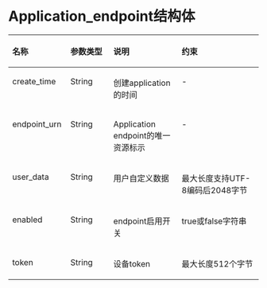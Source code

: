 # Application\_endpoint结构体<a name="ZH-CN_TOPIC_0118716353"></a>

<a name="table219819244718"></a>
<table><thead align="left"><tr id="row1526011204718"><th class="cellrowborder" valign="top" width="23.232323232323235%" id="mcps1.1.5.1.1"><p id="p182602274711"><a name="p182602274711"></a><a name="p182602274711"></a>名称</p>
</th>
<th class="cellrowborder" valign="top" width="17.171717171717173%" id="mcps1.1.5.1.2"><p id="p19260192154719"><a name="p19260192154719"></a><a name="p19260192154719"></a>参数类型</p>
</th>
<th class="cellrowborder" valign="top" width="27.272727272727277%" id="mcps1.1.5.1.3"><p id="p126017204718"><a name="p126017204718"></a><a name="p126017204718"></a>说明</p>
</th>
<th class="cellrowborder" valign="top" width="32.323232323232325%" id="mcps1.1.5.1.4"><p id="p16260132194713"><a name="p16260132194713"></a><a name="p16260132194713"></a>约束</p>
</th>
</tr>
</thead>
<tbody><tr id="row15260132164715"><td class="cellrowborder" valign="top" width="23.232323232323235%" headers="mcps1.1.5.1.1 "><p id="p326014254720"><a name="p326014254720"></a><a name="p326014254720"></a>create_time</p>
</td>
<td class="cellrowborder" valign="top" width="17.171717171717173%" headers="mcps1.1.5.1.2 "><p id="p426010254715"><a name="p426010254715"></a><a name="p426010254715"></a>String</p>
</td>
<td class="cellrowborder" valign="top" width="27.272727272727277%" headers="mcps1.1.5.1.3 "><p id="p1926072174714"><a name="p1926072174714"></a><a name="p1926072174714"></a>创建application的时间</p>
</td>
<td class="cellrowborder" valign="top" width="32.323232323232325%" headers="mcps1.1.5.1.4 "><p id="p122602023472"><a name="p122602023472"></a><a name="p122602023472"></a>-</p>
</td>
</tr>
<tr id="row926062154712"><td class="cellrowborder" valign="top" width="23.232323232323235%" headers="mcps1.1.5.1.1 "><p id="p4260627473"><a name="p4260627473"></a><a name="p4260627473"></a>endpoint_urn</p>
</td>
<td class="cellrowborder" valign="top" width="17.171717171717173%" headers="mcps1.1.5.1.2 "><p id="p132600210471"><a name="p132600210471"></a><a name="p132600210471"></a>String</p>
</td>
<td class="cellrowborder" valign="top" width="27.272727272727277%" headers="mcps1.1.5.1.3 "><p id="p102601428470"><a name="p102601428470"></a><a name="p102601428470"></a>Application endpoint的唯一资源标示</p>
</td>
<td class="cellrowborder" valign="top" width="32.323232323232325%" headers="mcps1.1.5.1.4 "><p id="p122606234717"><a name="p122606234717"></a><a name="p122606234717"></a>-</p>
</td>
</tr>
<tr id="row2026012218470"><td class="cellrowborder" valign="top" width="23.232323232323235%" headers="mcps1.1.5.1.1 "><p id="p1026016213472"><a name="p1026016213472"></a><a name="p1026016213472"></a>user_data</p>
</td>
<td class="cellrowborder" valign="top" width="17.171717171717173%" headers="mcps1.1.5.1.2 "><p id="p026072164713"><a name="p026072164713"></a><a name="p026072164713"></a>String</p>
</td>
<td class="cellrowborder" valign="top" width="27.272727272727277%" headers="mcps1.1.5.1.3 "><p id="p3260102154711"><a name="p3260102154711"></a><a name="p3260102154711"></a>用户自定义数据</p>
</td>
<td class="cellrowborder" valign="top" width="32.323232323232325%" headers="mcps1.1.5.1.4 "><p id="p142609264710"><a name="p142609264710"></a><a name="p142609264710"></a>最大长度支持UTF-8编码后2048字节</p>
</td>
</tr>
<tr id="row426020218474"><td class="cellrowborder" valign="top" width="23.232323232323235%" headers="mcps1.1.5.1.1 "><p id="p7260152204714"><a name="p7260152204714"></a><a name="p7260152204714"></a>enabled</p>
</td>
<td class="cellrowborder" valign="top" width="17.171717171717173%" headers="mcps1.1.5.1.2 "><p id="p182601124471"><a name="p182601124471"></a><a name="p182601124471"></a>String</p>
</td>
<td class="cellrowborder" valign="top" width="27.272727272727277%" headers="mcps1.1.5.1.3 "><p id="p17260102184712"><a name="p17260102184712"></a><a name="p17260102184712"></a>endpoint启用开关</p>
</td>
<td class="cellrowborder" valign="top" width="32.323232323232325%" headers="mcps1.1.5.1.4 "><p id="p22601227479"><a name="p22601227479"></a><a name="p22601227479"></a>true或false字符串</p>
</td>
</tr>
<tr id="row52603214715"><td class="cellrowborder" valign="top" width="23.232323232323235%" headers="mcps1.1.5.1.1 "><p id="p12604220478"><a name="p12604220478"></a><a name="p12604220478"></a>token</p>
</td>
<td class="cellrowborder" valign="top" width="17.171717171717173%" headers="mcps1.1.5.1.2 "><p id="p1426012124719"><a name="p1426012124719"></a><a name="p1426012124719"></a>String</p>
</td>
<td class="cellrowborder" valign="top" width="27.272727272727277%" headers="mcps1.1.5.1.3 "><p id="p92605210470"><a name="p92605210470"></a><a name="p92605210470"></a>设备token</p>
</td>
<td class="cellrowborder" valign="top" width="32.323232323232325%" headers="mcps1.1.5.1.4 "><p id="p1226022144720"><a name="p1226022144720"></a><a name="p1226022144720"></a>最大长度512个字节</p>
</td>
</tr>
</tbody>
</table>

